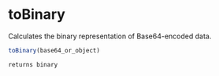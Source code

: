 # toBinary

 Calculates the binary representation of Base64-encoded data.

```javascript
toBinary(base64_or_object)
```

```javascript
returns binary
```
